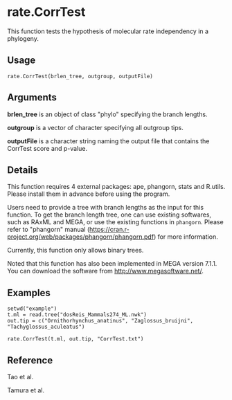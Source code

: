 rate.CorrTest
==============

This function tests the hypothesis of molecular rate independency in a phylogeny. 


Usage
-----
`rate.CorrTest(brlen_tree, outgroup, outputFile)`


Arguments
---------
**brlen_tree** is an object of class "phylo" specifying the branch lengths.
	
**outgroup** is	a vector of character specifying all outgroup tips.
	
**outputFile** is a character string naming the output file that contains the CorrTest score and p-value.
	
	
Details
-------
This function requires 4 external packages: ape, phangorn, stats and R.utils. Please install them in advance before using the program. 

Users need to provide a tree with branch lengths as the input for this function. To get the branch length tree, one can use existing softwares, such as RAxML and MEGA, or use the existing functions in `phangorn`. Please refer to "phangorn" manual (https://cran.r-project.org/web/packages/phangorn/phangorn.pdf) for more information. 

Currently, this function only allows binary trees.

Noted that this function has also been implemented in MEGA version 7.1.1. You can download the software from http://www.megasoftware.net/.


Examples
--------
	setwd("example")
	t.ml = read.tree("dosReis_Mammals274_ML.nwk")
	out.tip = c("Ornithorhynchus_anatinus", "Zaglossus_bruijni", "Tachyglossus_aculeatus")
	
	rate.CorrTest(t.ml, out.tip, "CorrTest.txt")


Reference
---------
Tao et al.

Tamura et al.
